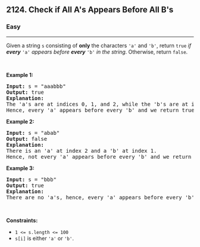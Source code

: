 <h2>2124. Check if All A's Appears Before All B's</h2><h3>Easy</h3><hr><div><p>Given a string <code>s</code> consisting of <strong>only</strong> the characters <code>'a'</code> and <code>'b'</code>, return <code>true</code> <em>if <strong>every</strong> </em><code>'a'</code> <em>appears before <strong>every</strong> </em><code>'b'</code><em> in the string</em>. Otherwise, return <code>false</code>.</p>

<p>&nbsp;</p>
<p><strong>Example 1:</strong></p>

<pre><strong>Input:</strong> s = "aaabbb"
<strong>Output:</strong> true
<strong>Explanation:</strong>
The 'a's are at indices 0, 1, and 2, while the 'b's are at indices 3, 4, and 5.
Hence, every 'a' appears before every 'b' and we return true.
</pre>

<p><strong>Example 2:</strong></p>

<pre><strong>Input:</strong> s = "abab"
<strong>Output:</strong> false
<strong>Explanation:</strong>
There is an 'a' at index 2 and a 'b' at index 1.
Hence, not every 'a' appears before every 'b' and we return false.
</pre>

<p><strong>Example 3:</strong></p>

<pre><strong>Input:</strong> s = "bbb"
<strong>Output:</strong> true
<strong>Explanation:</strong>
There are no 'a's, hence, every 'a' appears before every 'b' and we return true.
</pre>

<p>&nbsp;</p>
<p><strong>Constraints:</strong></p>

<ul>
	<li><code>1 &lt;= s.length &lt;= 100</code></li>
	<li><code>s[i]</code> is either <code>'a'</code> or <code>'b'</code>.</li>
</ul>
</div>